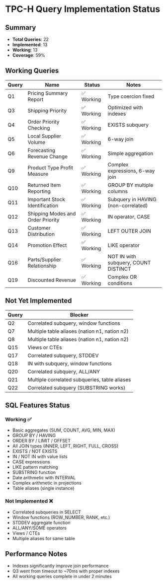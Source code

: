 # TPC-H Query Implementation Status

## Summary
- **Total Queries**: 22
- **Implemented**: 13
- **Working**: 13
- **Coverage**: 59%

## Working Queries

| Query | Name | Status | Notes |
|-------|------|--------|-------|
| Q1 | Pricing Summary Report | ✅ Working | Type coercion fixed |
| Q3 | Shipping Priority | ✅ Working | Optimized with indexes |
| Q4 | Order Priority Checking | ✅ Working | EXISTS subquery |
| Q5 | Local Supplier Volume | ✅ Working | 6-way join |
| Q6 | Forecasting Revenue Change | ✅ Working | Simple aggregation |
| Q9 | Product Type Profit Measure | ✅ Working | Complex expressions, 6-way join |
| Q10 | Returned Item Reporting | ✅ Working | GROUP BY multiple columns |
| Q11 | Important Stock Identification | ✅ Working | Subquery in HAVING (non-correlated) |
| Q12 | Shipping Modes and Order Priority | ✅ Working | IN operator, CASE |
| Q13 | Customer Distribution | ✅ Working | LEFT OUTER JOIN |
| Q14 | Promotion Effect | ✅ Working | LIKE operator |
| Q16 | Parts/Supplier Relationship | ✅ Working | NOT IN with subquery, COUNT DISTINCT |
| Q19 | Discounted Revenue | ✅ Working | Complex OR conditions |

## Not Yet Implemented

| Query | Blocker |
|-------|---------|
| Q2 | Correlated subquery, window functions |
| Q7 | Multiple table aliases (nation n1, nation n2) |
| Q8 | Multiple table aliases (nation n1, nation n2) |
| Q15 | Views or CTEs |
| Q17 | Correlated subquery, STDDEV |
| Q18 | IN with subquery, window functions |
| Q20 | Correlated subquery, ALL/ANY |
| Q21 | Multiple correlated subqueries, table aliases |
| Q22 | Correlated subquery (SUBSTRING works) |

## SQL Features Status

### Working ✅
- Basic aggregates (SUM, COUNT, AVG, MIN, MAX)
- GROUP BY / HAVING
- ORDER BY / LIMIT / OFFSET
- All JOIN types (INNER, LEFT, RIGHT, FULL, CROSS)
- EXISTS / NOT EXISTS
- IN / NOT IN with value lists
- CASE expressions
- LIKE pattern matching
- SUBSTRING function
- Date arithmetic with INTERVAL
- Complex arithmetic in projections
- Table aliases (single instance)

### Not Implemented ❌
- Correlated subqueries in SELECT
- Window functions (ROW_NUMBER, RANK, etc.)
- STDDEV aggregate function
- ALL/ANY/SOME operators
- Views / CTEs
- Multiple aliases for same table

## Performance Notes
- Indexes significantly improve join performance
- Q3 went from timeout to ~70ms with proper indexes
- All working queries complete in under 2 minutes
